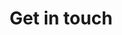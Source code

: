 ---
title: Get in touch
type: page
layout: contact

form:
  description: Fill out the form and I'll be in touch as soon as possible.    
  labels:
    name: Your name
    email: Your email
    website: Your website
    message: Your message
    submit: Send message
  sent:
    description: Your message has been sent. I'll get back to you shortly.

---